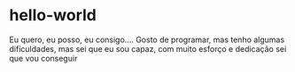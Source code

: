 # hello-world
Eu quero, eu posso, eu consigo....
Gosto de programar, mas tenho algumas dificuldades, mas sei que eu sou capaz, com muito esforço e dedicação sei que  vou conseguir
